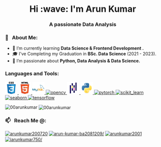 <h1 align="center">Hi :wave: I'm Arun Kumar</h1>  
<h3 align="center">A passionate Data Analysis</h3>  


### 🚀 &nbsp; About Me:
  - 🔭 I’m currently learning <b> Data Science & Frontend Development .</b>
-  🎓 I've Completing my Graduation in <b>BSc. Data Science</b> (2021 - 2023).
 - 🌱 I’m passionate about **Python, Data Analysis & Data Science.**

  
<h3 align="left">Languages and Tools:</h3>  
<p align="left"> <a href="https://www.w3schools.com/css/" target="_blank" rel="noreferrer"> <img src="https://raw.githubusercontent.com/devicons/devicon/master/icons/css3/css3-original-wordmark.svg" alt="css3" width="40" height="40"/> </a> <a href="https://www.w3.org/html/" target="_blank" rel="noreferrer"> <img src="https://raw.githubusercontent.com/devicons/devicon/master/icons/html5/html5-original-wordmark.svg" alt="html5" width="40" height="40"/> </a> <a href="https://www.mysql.com/" target="_blank" rel="noreferrer"> <img src="https://raw.githubusercontent.com/devicons/devicon/master/icons/mysql/mysql-original-wordmark.svg" alt="mysql" width="40" height="40"/> </a> <a href="https://opencv.org/" target="_blank" rel="noreferrer"> <img src="https://www.vectorlogo.zone/logos/opencv/opencv-icon.svg" alt="opencv" width="40" height="40"/> </a> <a href="https://pandas.pydata.org/" target="_blank" rel="noreferrer"> <img src="https://raw.githubusercontent.com/devicons/devicon/2ae2a900d2f041da66e950e4d48052658d850630/icons/pandas/pandas-original.svg" alt="pandas" width="40" height="40"/> </a> <a href="https://www.python.org" target="_blank" rel="noreferrer"> <img src="https://raw.githubusercontent.com/devicons/devicon/master/icons/python/python-original.svg" alt="python" width="40" height="40"/> </a> <a href="https://pytorch.org/" target="_blank" rel="noreferrer"> <img src="https://www.vectorlogo.zone/logos/pytorch/pytorch-icon.svg" alt="pytorch" width="40" height="40"/> </a> <a href="https://scikit-learn.org/" target="_blank" rel="noreferrer"> <img src="https://upload.wikimedia.org/wikipedia/commons/0/05/Scikit_learn_logo_small.svg" alt="scikit_learn" width="40" height="40"/> </a> <a href="https://seaborn.pydata.org/" target="_blank" rel="noreferrer"> <img src="https://seaborn.pydata.org/_images/logo-mark-lightbg.svg" alt="seaborn" width="40" height="40"/> </a> <a href="https://www.tensorflow.org" target="_blank" rel="noreferrer"> <img src="https://www.vectorlogo.zone/logos/tensorflow/tensorflow-icon.svg" alt="tensorflow" width="40" height="40"/> </a> </p>  


  
<p><img align="left" src="https://github-readme-stats.vercel.app/api/top-langs?username=00arunkumar&show_icons=true&locale=en&layout=compact" alt="00arunkumar" /></p>  
  
<p>&nbsp;<img align="center" src="https://github-readme-stats.vercel.app/api?username=00arunkumar&show_icons=true&locale=en" alt="00arunkumar" /></p>  
  


### 📫 &nbsp; Reach Me @: 
<p align="left">  
<a href="https://twitter.com/arunkumar200720" target="blank"><img align="center" src="https://raw.githubusercontent.com/rahuldkjain/github-profile-readme-generator/master/src/images/icons/Social/twitter.svg" alt="arunkumar200720" height="30" width="40" /></a>  
<a href="https://www.linkedin.com/in/arun-kumar-data/" target="blank"><img align="center" src="https://raw.githubusercontent.com/rahuldkjain/github-profile-readme-generator/master/src/images/icons/Social/linked-in-alt.svg" alt="arun-kumar-ba2081209/" height="30" width="40" /></a>  
<a href="https://kaggle.com/arunkumar2001" target="blank"><img align="center" src="https://raw.githubusercontent.com/rahuldkjain/github-profile-readme-generator/master/src/images/icons/Social/kaggle.svg" alt="arunkumar2001" height="30" width="40" /></a>  
<a href="https://instagram.com/iarunkumar750/" target="blank"><img align="center" src="https://raw.githubusercontent.com/rahuldkjain/github-profile-readme-generator/master/src/images/icons/Social/instagram.svg" alt="iarunkumar750/" height="30" width="40" /></a>  
</p> 
